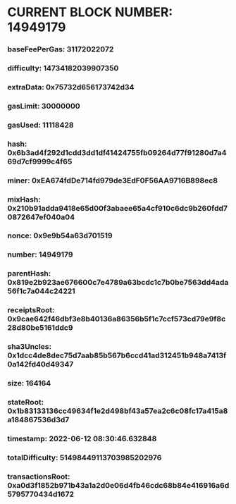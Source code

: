 # CURRENT BLOCK NUMBER: 14949179

### baseFeePerGas: 31172022072
### difficulty: 14734182039907350
### extraData: 0x75732d656173742d34
### gasLimit: 30000000
### gasUsed: 11118428
### hash: 0x6b3ad4f292d1cdd3dd1df41424755fb09264d77f91280d7a469d7cf9999c4f65
### miner: 0xEA674fdDe714fd979de3EdF0F56AA9716B898ec8
### mixHash: 0x210b91adda9418e65d00f3abaee65a4cf910c6dc9b260fdd70872647ef040a04
### nonce: 0x9e9b54a63d701519
### number: 14949179
### parentHash: 0x819e2b923ae676600c7e4789a63bcdc1c7b0be7563dd4ada56f1c7a044c24221
### receiptsRoot: 0x9cae642f46dbf3e8b40136a86356b5f1c7ccf573cd79e9f8c28d80be5161ddc9
### sha3Uncles: 0x1dcc4de8dec75d7aab85b567b6ccd41ad312451b948a7413f0a142fd40d49347
### size: 164164
### stateRoot: 0x1b83133136cc49634f1e2d498bf43a57ea2c6c08fc17a415a8a184867536d3d7
### timestamp: 2022-06-12 08:30:46.632848
### totalDifficulty: 51498449113703985202976
### transactionsRoot: 0xa0d3f1852b971b43a1a2d0e06d4fb46cdc68b84e416916a6d5795770434d1672
